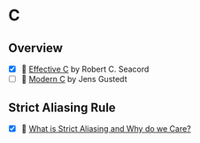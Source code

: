 # C

## Overview
- [x] 📘 [Effective C](https://nostarch.com/Effective_C) by Robert C. Seacord
- [ ] 📘 [Modern C](https://www.manning.com/books/modern-c) by Jens Gustedt

## Strict Aliasing Rule
- [x] 🔗 [What is Strict Aliasing and Why do we Care?](https://gist.github.com/shafik/848ae25ee209f698763cffee272a58f8)